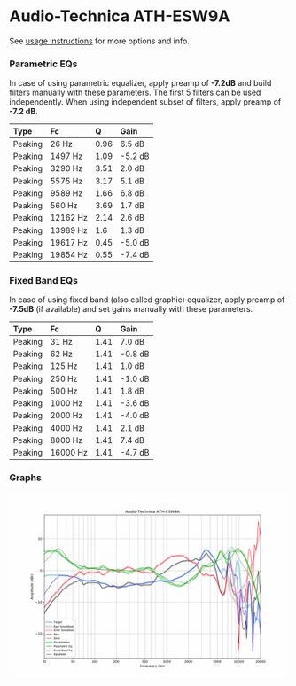 # Audio-Technica ATH-ESW9A
See [usage instructions](https://github.com/jaakkopasanen/AutoEq#usage) for more options and info.

### Parametric EQs
In case of using parametric equalizer, apply preamp of **-7.2dB** and build filters manually
with these parameters. The first 5 filters can be used independently.
When using independent subset of filters, apply preamp of **-7.2 dB**.

| Type    | Fc       |    Q | Gain    |
|:--------|:---------|:-----|:--------|
| Peaking | 26 Hz    | 0.96 | 6.5 dB  |
| Peaking | 1497 Hz  | 1.09 | -5.2 dB |
| Peaking | 3290 Hz  | 3.51 | 2.0 dB  |
| Peaking | 5575 Hz  | 3.17 | 5.1 dB  |
| Peaking | 9589 Hz  | 1.66 | 6.8 dB  |
| Peaking | 560 Hz   | 3.69 | 1.7 dB  |
| Peaking | 12162 Hz | 2.14 | 2.6 dB  |
| Peaking | 13989 Hz | 1.6  | 1.3 dB  |
| Peaking | 19617 Hz | 0.45 | -5.0 dB |
| Peaking | 19854 Hz | 0.55 | -7.4 dB |

### Fixed Band EQs
In case of using fixed band (also called graphic) equalizer, apply preamp of **-7.5dB**
(if available) and set gains manually with these parameters.

| Type    | Fc       |    Q | Gain    |
|:--------|:---------|:-----|:--------|
| Peaking | 31 Hz    | 1.41 | 7.0 dB  |
| Peaking | 62 Hz    | 1.41 | -0.8 dB |
| Peaking | 125 Hz   | 1.41 | 1.0 dB  |
| Peaking | 250 Hz   | 1.41 | -1.0 dB |
| Peaking | 500 Hz   | 1.41 | 1.8 dB  |
| Peaking | 1000 Hz  | 1.41 | -3.6 dB |
| Peaking | 2000 Hz  | 1.41 | -4.0 dB |
| Peaking | 4000 Hz  | 1.41 | 2.1 dB  |
| Peaking | 8000 Hz  | 1.41 | 7.4 dB  |
| Peaking | 16000 Hz | 1.41 | -4.7 dB |

### Graphs
![](./Audio-Technica%20ATH-ESW9A.png)